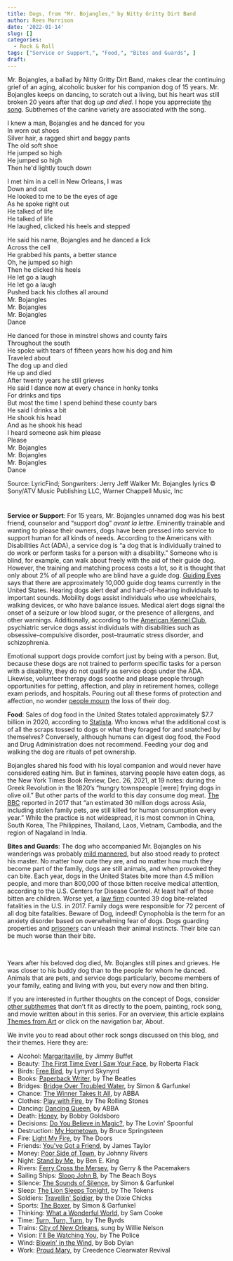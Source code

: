 ```yaml
---
title: Dogs, from "Mr. Bojangles," by Nitty Gritty Dirt Band
author: Rees Morrison
date: '2022-01-14'
slug: []
categories:
  - Rock & Roll
tags: ["Service or Support,", "Food,", "Bites and Guards", ]
draft: 
---
```


Mr. Bojangles, a ballad by Nitty Gritty Dirt Band, makes clear the continuing grief of an aging, alcoholic busker for his companion dog of 15 years.   Mr. Bojangles keeps on dancing, to scratch out a living, but his heart was still broken 20 years after that dog *up and died*.  I hope you apprreciate [the song](https://www.youtube.com/watch?v=GyS4V1QMKJM).  Subthemes of the canine variety are associated with the song.

<!--more-->

I knew a man, Bojangles and he danced for you  
In worn out shoes  
Silver hair, a ragged shirt and baggy pants  
The old soft shoe  
He jumped so high  
He jumped so high  
Then he'd lightly touch down

I met him in a cell in New Orleans, I was  
Down and out  
He looked to me to be the eyes of age  
As he spoke right out  
He talked of life  
He talked of life  
He laughed, clicked his heels and stepped

He said his name, Bojangles and he danced a lick  
Across the cell  
He grabbed his pants, a better stance  
Oh, he jumped so high  
Then he clicked his heels  
He let go a laugh  
He let go a laugh  
Pushed back his clothes all around  
Mr. Bojangles  
Mr. Bojangles  
Mr. Bojangles  
Dance

He danced for those in minstrel shows and county fairs  
Throughout the south  
He spoke with tears of fifteen years how his dog and him  
Traveled about  
The dog up and died  
He up and died  
After twenty years he still grieves  
He said I dance now at every chance in honky tonks  
For drinks and tips  
But most the time I spend behind these county bars  
He said I drinks a bit  
He shook his head  
And as he shook his head  
I heard someone ask him please  
Please  
Mr. Bojangles  
Mr. Bojangles  
Mr. Bojangles  
Dance

Source: LyricFind; Songwriters: Jerry Jeff Walker
Mr. Bojangles lyrics © Sony/ATV Music Publishing LLC, Warner Chappell Music, Inc

# <poem lyric end>

**Service or Support**:  For 15 years, Mr. Bojangles unnamed dog was his best friend, counselor and “support dog” *avant la lettre*.  Eminently trainable and wanting to please their owners, dogs have been pressed into service to support human for all kinds of needs.  According to the Americans with Disabilities Act (ADA), a service dog is “a dog that is individually trained to do work or perform tasks for a person with a disability.”  Someone who is blind, for example, can walk about freely with the aid of their guide dog.  However, the training and matching process costs a lot, so it is thought that only about 2% of all people who are blind have a guide dog. [Guiding Eyes](https://www.guidingeyes.org/about/faqs/) says that there are approximately 10,000 guide dog teams currently in the United States.  Hearing dogs alert deaf and hard-of-hearing individuals to important sounds.  Mobility dogs assist individuals who use wheelchairs, walking devices, or who have balance issues.  Medical alert dogs signal the onset of a seizure or low blood sugar, or the presence of allergens, and other warnings. Additionally, according to the [American Kennel Club](https://www.akc.org/expert-advice/training/service-dog-training-101/), psychiatric service dogs assist individuals with disabilities such as obsessive-compulsive disorder, post–traumatic stress disorder, and schizophrenia.  

Emotional support dogs provide comfort just by being with a person. But, because these dogs are not trained to perform specific tasks for a person with a disability, they do not qualify as service dogs under the ADA.   Likewise, volunteer therapy dogs soothe and please people through opportunities for petting, affection, and play in retirement homes, college exam periods, and hospitals.  Pouring out all these forms of protection and affection, no wonder [people mourn](epitaph) the loss of their dog.

**Food**:  Sales of dog food in the United States totaled approximately \$7.7 billion in 2020, according to [Statista](https://www.statista.com/statistics/684855/value-pet-food-sales-value-us-by-category/).  Who knows what the additional cost is of all the scraps tossed to dogs or what they foraged for and snatched by themselves?  Conversely, although humans can digest dog food, the Food and Drug Administration does not recommend.  Feeding your dog and walking the dog are rituals of pet ownership.

Bojangles shared his food with his loyal companion and would never have considered eating him.  But in famines, starving people have eaten dogs, as the New York Times Book Review, Dec. 26, 2021, at 19 notes: during the Greek Revolution in the 1820’s “hungry townspeople [were] frying dogs in olive oil.”  But other parts of the world to this day consume dog meat.  [The BBC](https://www.bbc.com/news/newsbeat-39577557) reported in 2017 that “an estimated 30 million dogs across Asia, including stolen family pets, are still killed for human consumption every year.”  While the practice is not widespread, it is most common in China, South Korea, The Philippines, Thailand, Laos, Vietnam, Cambodia, and the region of Nagaland in India.

**Bites and Guards**:  The dog who accompanied Mr. Bojangles on his wanderings was probably [mild mannered](Pont), but also stood ready to protect his master.  No matter how cute they are, and no matter how much they become part of the family, dogs are still animals, and when provoked they can bite.  Each year, dogs in the United States bite more than 4.5 million people, and more than 800,000 of those bitten receive medical attention, according to the U.S. Centers for Disease Control.  At least half of those bitten are children.  Worse yet, a [law firm](https://www.edgarsnyder.com/statistics/dog-bite-statistics.html) counted 39 dog bite-related fatalities in the U.S. in 2017.  Family dogs were responsible for 72 percent of all dog bite fatalities.  Beware of Dog, indeed!   Cynophobia is the term for an anxiety disorder based on overwhelming fear of dogs.  Dogs guarding properties and [prisoners](cool) can unleash their animal instincts.  Their bite can be much worse than their bite.

&nbsp;

Years after his beloved dog died, Mr. Bojangles still pines and grieves.  He was closer to his buddy dog than to the people for whom he danced.  Animals that are pets, and service dogs particularly, become members of your family, eating and living with you, but every now and then biting.

If you are interested in further thoughts on the concept of Dogs, consider [other subthemes]() that don’t fit as directly to the poem, painting, rock song, and movie written about in this series.  For an overview, this article explains [Themes from Art](http://bit.ly/3sRXopI) or click on the navigation bar, About.

We invite you to read about other rock songs discussed on this blog, and their themes.  Here they are: 


* Alcohol: [Margaritaville](https://themesfromart.com/post/2021-02-01-alcohol-margaritaville-buffet/alcoholmargarita/), by Jimmy Buffet
* Beauty: [The First Time Ever I Saw Your Face](https://themesfromart.com/post/2021-04-21-beautyflack/beautyflack/), by Roberta Flack
* Birds: [Free Bird]( https://themesfromart.com/post/2021-06-07-birds-free-bird-a-song-by-lynyrd-skynyrd/birdsfreebird/), by Lynyrd Skynyrd
* Books: [Paperback Writer](https://themesfromart.com/post/2022-01-02-books-from-paperback-rider-by-the-beatles/bookspaperback/), by The Beatles
* Bridges: [Bridge Over Troubled Water](https://themesfromart.com/post/2021-07-26-bridges-from-bridge-over-troubled-waters-a-song-by-simon-garfunkel/bridgestroubled/), by Simon & Garfunkel
* Chance: [The Winner Takes It All](https://themesfromart.com/post/2021-03-14-chancechurch/chancechurch/), by ABBA
* Clothes: [Play with Fire](https://themesfromart.com/post/2021-08-30-clothes-from-play-with-fire-a-song-by-the-rolling-stones/clothesfire/), by The Rolling Stones
* Dancing: [Dancing Queen](https://themesfromart.com/post/2021-09-10-dancing-from-dancing-queen-a-song-by-abba/dancingabba/), by ABBA
* Death: [Honey](https://themesfromart.com/post/2021-05-03-death-from-honey-sung-by-bobby-goldsboro/deathhoney/), by Bobby Goldsboro
* Decisions: [Do You Believe in Magic?](https://themesfromart.com/post/2021-02-08-decisions-from-do-you-believe-in-magic-a-song-by-the-lovin-spoonful/decisionsmagicspoonful/), by The Lovin' Spoonful
* Destruction:	[My Hometown](https://themesfromart.com/post/2021-02-18-destruction-from-my-hometown-a-rock-ballad-by-bruce-springsteen/destructhometown/), by Bruce Springsteen
* Fire: [Light My Fire](https://themesfromart.com/post/2021-12-17-fire-from-light-my-fire-a-song-by-the-doors/firedoors/), by The Doors
* Friends: [You've Got a Friend](https://themesfromart.com/post/2021-06-20-friends-you-ve-got-a-friend-a-song-by-carol-king-sung-by-james-taylor/friendstaylor/), by James Taylor
* Money: [Poor Side of Town](https://themesfromart.com/post/2021-10-15-money-from-poor-side-of-town-a-song-by-johnny-rivers/moneypoor/), by Johnny Rivers
* Night: [Stand by Me](https://themesfromart.com/post/2021-11-05-night-from-stand-by-me-a-song-sung-by-ben-e-king/nightstand/), by Ben E. King
* Rivers: [Ferry Cross the Mersey](https://themesfromart.com/post/2021-10-02-rivers-from-ferry-cross-the-mersey-a-song-by-gerry-the-pacemakers/riversferry/), by Gerry & the Pacemakers
* Sailing Ships: [Sloop John B](https://themesfromart.com/post/2021-06-27-sailingships-from-sloop-john-b-a-rock-song-by-the-beach-boys/sailingshipsjohnb/), by The Beach Boys
* Silence: [The Sounds of Silence](https://themesfromart.com/post/2021-04-08-silencesounds/silencesounds/), by Simon & Garfunkel
* Sleep: [The Lion Sleeps Tonight](https://themesfromart.com/post/2021-09-22-sleep-from-the-lion-sleeps-tonight-a-song-by-the-tokens/sleeplion/), by The Tokens
* Soldiers: [Travellin' Soldier](https://themesfromart.com/post/2021-08-02-soldiers-from-travellin-soldier-a-song-by-the-chicks/soldierschicks/), by the Dixie Chicks
* Sports: [The Boxer](https://themesfromart.com/post/2021-07-12-sports-from-the-boxer-a-song-by-simon-garfunkel/sportsboxer/), by Simon & Garfunkel
* Thinking: [What a Wonderful World](https://themesfromart.com/post/2021-11-22-thinking-what-a-wonderful-world-a-song-sung-by-sam-cooke/thinkingwonderful/), by Sam Cooke
* Time:	[Turn, Turn, Turn](https://themesfromart.com/post/2021-03-08-time-from-turn-turn-turn-by-the-byrds/timeturnturn/), by The Byrds
* Trains: [City of New Orleans](https://themesfromart.com/post/2021-05-10-trainsorleans/trainsorleans/), sung by Willie Nelson
* Vision: [I'll Be Watching You](https://themesfromart.com/post/2021-12-03-vision-from-i-ll-be-watching-you-a-song-by-the-police/visionwatching/), by The Police
* Wind: [Blowin' in the Wind](https://themesfromart.com/post/2021-08-12-wind-from-blowin-in-the-wind-a-song-by-bob-dylan/windblowin/), by Bob Dylan
* Work:	 [Proud Mary](https://themesfromart.com/post/2021-02-26-workproud/workproud/), by Creedence Clearwater Revival